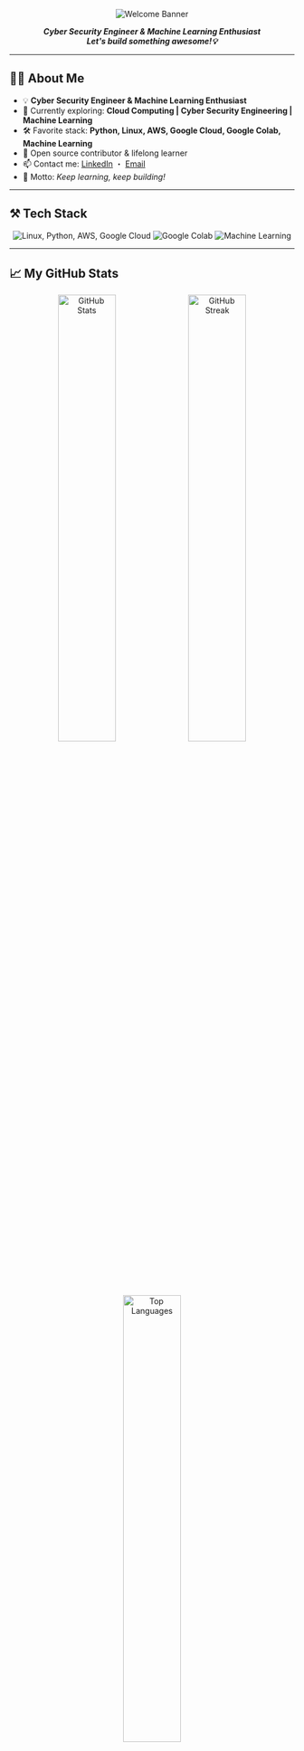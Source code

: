 <!-- Simple Static Banner (dark blue/teal: #003840 background, white text) -->
<p align="center">
  <img src="https://img.shields.io/badge/Welcome!-Cyber Security Engineer%20%7C%20%20%7C%20Machine%20Learning%20Enthusiast-003840?style=for-the-badge&logo=github&logoColor=white&color=003840&labelColor=003840" alt="Welcome Banner"/>
</p>

<p align="center">
  <b><i>Cyber Security Engineer & Machine Learning Enthusiast<br>
  Let's build something awesome!💡</i></b>
</p>

---

## 🧑‍💻 About Me

- 💡 **Cyber Security Engineer & Machine Learning Enthusiast**
- 🌱 Currently exploring: **Cloud Computing | Cyber Security Engineering | Machine Learning**
- 🛠️ Favorite stack: **Python, Linux, AWS, Google Cloud, Google Colab, Machine Learning**
- 🤝 Open source contributor & lifelong learner
- 📫 Contact me: [LinkedIn](https://www.linkedin.com/in/aditya-agung-t/) ・ [Email](emailto:alfasted23@gmail.com)
- 🎯 Motto: _Keep learning, keep building!_

---

## ⚒️ Tech Stack

<p align="center">
  <img src="https://skillicons.dev/icons?i=linux,python,aws,gcp" alt="Linux, Python, AWS, Google Cloud"/>
  <img src="https://img.shields.io/badge/Google%20Colab-22272E?style=for-the-badge&logo=googlecolab&logoColor=F9AB00" alt="Google Colab"/>
  <img src="https://img.shields.io/badge/Machine%20Learning-003840?style=for-the-badge&logo=tensorflow&logoColor=white" alt="Machine Learning"/>
</p>

---

## 📈 My GitHub Stats

<p align="center">
  <img src="https://github-readme-stats.vercel.app/api?username=Aditya-Agung-T&show_icons=true&theme=tokyonight&hide_border=true&border_radius=10" width="45%" alt="GitHub Stats"/>
  <img src="https://github-readme-streak-stats.herokuapp.com?user=Aditya-Agung-T&theme=tokyonight&hide_border=true&border_radius=10" width="45%" alt="GitHub Streak"/>
</p>

<p align="center">
  <img src="https://github-readme-stats.vercel.app/api/top-langs/?username=Aditya-Agung-T&layout=compact&theme=tokyonight&hide_border=true&border_radius=10" width="45%" alt="Top Languages"/>
</p>

---

## 🏆 GitHub Trophies

<p align="center">
  <img src="https://github-profile-trophy.vercel.app/?username=Aditya-Agung-T&theme=onestar&no-frame=true&no-bg=true&margin-w=5" alt="GitHub Trophies"/>
</p>

---

## 🌐 Let's Connect!

<p align="center">
  <a href="https://linkedin.com/in/aditya-agung" target="_blank">
    <img alt="LinkedIn" src="https://img.shields.io/badge/LinkedIn-003840?style=for-the-badge&logo=linkedin&logoColor=00CFFF"/>
  </a>
  <a href="mailto:your.email@example.com" target="_blank">
    <img alt="Gmail" src="https://img.shields.io/badge/Gmail-003840?style=for-the-badge&logo=gmail&logoColor=FF7043"/>
  </a>
</p>

---

<p align="center"><i>“Code is like humor. When you have to explain it, it’s bad.”</i></p>
